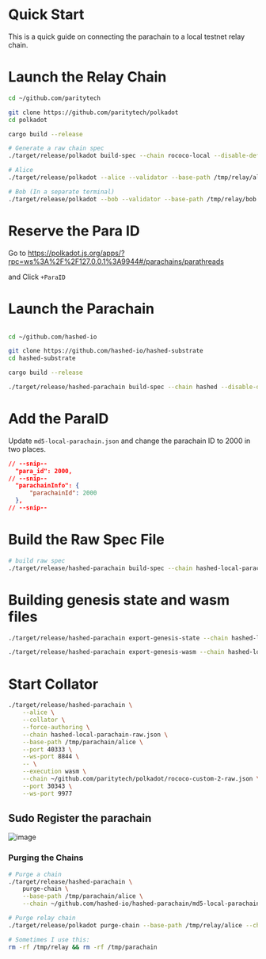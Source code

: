 # Quick Start 
This is a quick guide on connecting the parachain to a local testnet relay chain. 

# Launch the Relay Chain
```bash
cd ~/github.com/paritytech

git clone https://github.com/paritytech/polkadot
cd polkadot

cargo build --release

# Generate a raw chain spec
./target/release/polkadot build-spec --chain rococo-local --disable-default-bootnode --raw > ~/github.com/paritytech/polkadot/rococo-custom-2-raw.json

# Alice
./target/release/polkadot --alice --validator --base-path /tmp/relay/alice --chain ~/github.com/paritytech/polkadot/rococo-custom-2-raw.json --port 30333 --ws-port 9944

# Bob (In a separate terminal)
./target/release/polkadot --bob --validator --base-path /tmp/relay/bob --chain ~/github.com/paritytech/polkadot/rococo-custom-2-raw.json --port 30334 --ws-port 9945
```

# Reserve the Para ID 
Go to https://polkadot.js.org/apps/?rpc=ws%3A%2F%2F127.0.0.1%3A9944#/parachains/parathreads

and Click `+ParaID`

# Launch the Parachain
```bash

cd ~/github.com/hashed-io

git clone https://github.com/hashed-io/hashed-substrate
cd hashed-substrate

cargo build --release

./target/release/hashed-parachain build-spec --chain hashed --disable-default-bootnode > hashed-local-parachain.json
```

# Add the ParaID
Update `md5-local-parachain.json` and change the parachain ID to 2000 in two places.

```json
// --snip--
  "para_id": 2000,
// --snip--
  "parachainInfo": {
      "parachainId": 2000 
  },
// --snip--
```

# Build the Raw Spec File
```bash
# build raw spec 
./target/release/hashed-parachain build-spec --chain hashed-local-parachain.json --raw --disable-default-bootnode > hashed-local-parachain-raw.json
```

# Building genesis state and wasm files
```bash
./target/release/hashed-parachain export-genesis-state --chain hashed-local-parachain-raw.json > hashed-genesis-head

./target/release/hashed-parachain export-genesis-wasm --chain hashed-local-parachain-raw.json > hashed-wasm
```

# Start Collator 
```bash
./target/release/hashed-parachain \
    --alice \
    --collator \
    --force-authoring \
    --chain hashed-local-parachain-raw.json \
    --base-path /tmp/parachain/alice \
    --port 40333 \
    --ws-port 8844 \
    -- \
    --execution wasm \
    --chain ~/github.com/paritytech/polkadot/rococo-custom-2-raw.json \
    --port 30343 \
    --ws-port 9977

```

## Sudo Register the parachain
![image](https://user-images.githubusercontent.com/2915325/99548884-1be13580-2987-11eb-9a8b-20be658d34f9.png)


### Purging the Chains
```bash
# Purge a chain
./target/release/hashed-parachain \
    purge-chain \
    --base-path /tmp/parachain/alice \
    --chain ~/github.com/hashed-io/hashed-parachain/md5-local-parachain-raw.json

# Purge relay chain
./target/release/polkadot purge-chain --base-path /tmp/relay/alice --chain ~/github.com/paritytech/polkadot/rococo-custom-2-raw.json 

# Sometimes I use this:
rm -rf /tmp/relay && rm -rf /tmp/parachain
```
